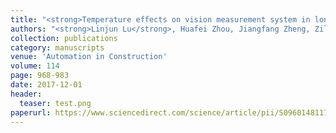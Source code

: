 ```yaml
---
title: "<strong>Temperature effects on vision measurement system in long-term continuous monitoring of displacement</strong>"
authors: "<strong>Linjun Lu</strong>, Huafei Zhou, Jiangfang Zheng, Ziling Xie, Linjun Lu, Yiqing Ni, JM Ko"
collection: publications
category: manuscripts
venue: 'Automation in Construction'
volume: 114
page: 968-983
date: 2017-12-01
header:
  teaser: test.png
paperurl: https://www.sciencedirect.com/science/article/pii/S0960148117307310
---
```

